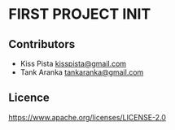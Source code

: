 # FIRST PROJECT INIT

## Contributors

- Kiss Pista <kisspista@gmail.com>
- Tank Aranka <tankaranka@gmail.com>

## Licence

https://www.apache.org/licenses/LICENSE-2.0